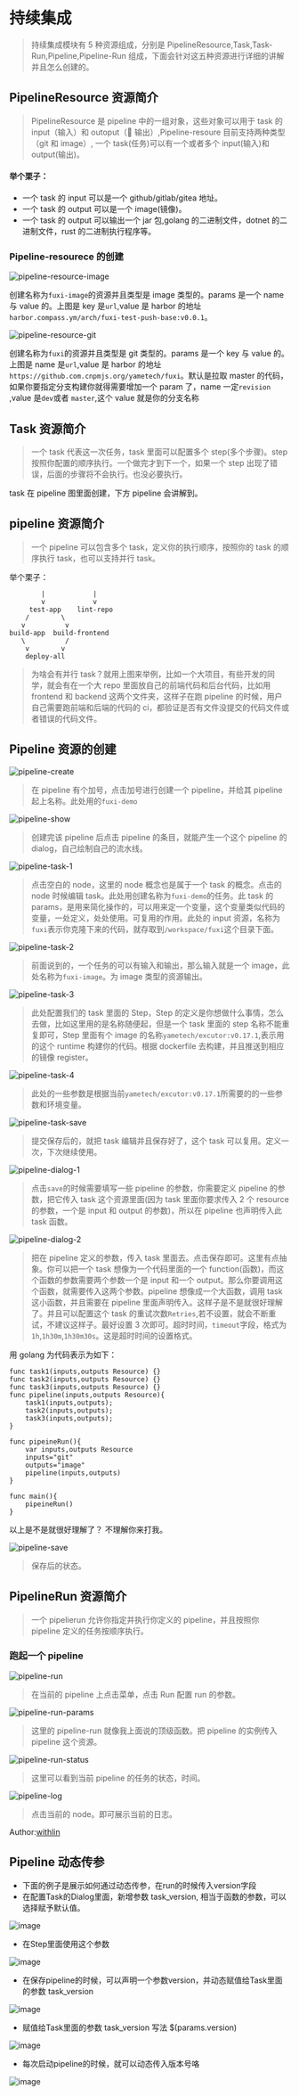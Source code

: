 # 持续集成

> 持续集成模块有 5 种资源组成，分别是 PipelineResource,Task,Task-Run,Pipeline,Pipeline-Run 组成，下面会针对这五种资源进行详细的讲解并且怎么创建的。

## PipelineResource 资源简介

> PipelineResource 是 pipeline 中的一组对象，这些对象可以用于 task 的 input（输入）和 outoput（ 输出）,Pipeline-resoure 目前支持两种类型（git 和 image）, 一个 task(任务)可以有一个或者多个 input(输入)和 output(输出)。

#### 举个栗子：

- 一个 task 的 input 可以是一个 github/gitlab/gitea 地址。
- 一个 task 的 output 可以是一个 image(镜像)。
- 一个 task 的 output 可以输出一个 jar 包,golang 的二进制文件，dotnet 的二进制文件，rust 的二进制执行程序等。

### Pipeline-resourece 的创建

![pipeline-resource-image](../ci/img/pipeline-resource/pipeline-resource-image.png)

创建名称为`fuxi-image`的资源并且类型是 image 类型的。params 是一个 name 与 value 的。上图是 key 是`url`,value 是 harbor 的地址`harbor.compass.ym/arch/fuxi-test-push-base:v0.0.1`。 <br>

![pipeline-resource-git](../ci/img/pipeline-resource/pipeline-resource-git.png)

创建名称为`fuxi`的资源并且类型是 git 类型的。params 是一个 key 与 value 的。上图是 name 是`url`,value 是 harbor 的地址`https://github.com.cnpmjs.org/yametech/fuxi`。默认是拉取 master 的代码，如果你要指定分支构建你就得需要增加一个 param 了，name 一定`revision` ,value 是`dev`或者 `master`,这个 value 就是你的分支名称<br>

## Task 资源简介

> 一个 task 代表这一次任务，task 里面可以配置多个 step(多个步骤)。step 按照你配置的顺序执行。一个做完才到下一个，如果一个 step 出现了错误，后面的步骤将不会执行。也没必要执行。

task 在 pipeline 图里面创建，下方 pipeline 会讲解到。

## pipeline 资源简介

> 一个 pipeline 可以包含多个 task，定义你的执行顺序，按照你的 task 的顺序执行 task，也可以支持并行 task。

举个栗子：

```
        |            |
        v            v
     test-app    lint-repo
    /        \
   v          v
build-app  build-frontend
   \          /
    v        v
    deploy-all

```

> 为啥会有并行 task？就用上图来举例，比如一个大项目，有些开发的同学，就会有在一个大 repo 里面放自己的前端代码和后台代码，比如用 frontend 和 backend 这两个文件夹，这样子在跑 pipeline 的时候，用户自己需要跑前端和后端的代码的 ci，都验证是否有文件没提交的代码文件或者错误的代码文件。

## Pipeline 资源的创建

![pipeline-create](../ci/img/pipeline/pipeline-create.png)

> 在 pipeline 有个加号，点击加号进行创建一个 pipeline，并给其 pipeline 起上名称。此处用的`fuxi-demo`

![pipeline-show](../ci/img/pipeline/pipeline-show.png)

> 创建完该 pipeline 后点击 pipeline 的条目，就能产生一个这个 pipeline 的 dialog，自己绘制自己的流水线。

![pipeline-task-1](../ci/img/pipeline/pipeline-task-1.png)

> 点击空白的 node，这里的 node 概念也是属于一个 task 的概念。点击的 node 时候编辑 task。此处用创建名称为`fuxi-demo`的任务。此 task 的 params，是用来简化操作的，可以用来定一个变量，这个变量类似代码的变量，一处定义，处处使用。可复用的作用。此处的 input 资源，名称为`fuxi`表示你克隆下来的代码，就存取到`/workspace/fuxi`这个目录下面。

![pipeline-task-2](../ci/img/pipeline/pipeline-task-2.png)

> 前面说到的，一个任务的可以有输入和输出，那么输入就是一个 image，此处名称为`fuxi-image`。为 image 类型的资源输出。

![pipeline-task-3](../ci/img/pipeline/pipeline-task-3.png)

> 此处配置我们的 task 里面的 Step，Step 的定义是你想做什么事情，怎么去做，比如这里用的是名称随便起，但是一个 task 里面的 step 名称不能重复即可，Step 里面有个 image 的名称`yametech/excutor:v0.17.1`,表示用的这个 runtime 构建你的代码。根据 dockerfile 去构建，并且推送到相应的镜像 register。

![pipeline-task-4](../ci/img/pipeline/pipeline-task-4.png)

> 此处的一些参数是根据当前`yametech/excutor:v0.17.1`所需要的的一些参数和环境变量。

![pipeline-task-save](../ci/img/pipeline/pipeline-task-save.png)

> 提交保存后的，就把 task 编辑并且保存好了，这个 task 可以复用。定义一次，下次继续使用。

![pipeline-dialog-1](../ci/img/pipeline/pipeline-dialog-1.png)

> 点击`save`的时候需要填写一些 pipeline 的参数，你需要定义 pipeline 的参数，把它传入 task 这个资源里面(因为 task 里面你要求传入 2 个 resource 的参数，一个是 input 和 output 的参数)，所以在 pipeline 也声明传入此 task 函数。

![pipeline-dialog-2](../ci/img/pipeline/pipeline-dialog-2.png)

> 把在 pipeline 定义的参数，传入 task 里面去。点击保存即可。这里有点抽象。你可以把一个 task 想像为一个代码里面的一个 function(函数)，而这个函数的参数需要两个参数一个是 input 和一个 output。那么你要调用这个函数，就需要传入这两个参数。pipeline 想像成一个大函数，调用 task 这小函数，并且需要在 pipeline 里面声明传入。这样子是不是就很好理解了。并且可以配置这个 task 的重试次数`Retries`,若不设置，就会不断重试，不建议这样子。最好设置 3 次即可。超时时间，`timeout`字段，格式为`1h`,`1h30m`,`1h30m30s`。这是超时时间的设置格式。

用 golang 为代码表示为如下：

```
func task1(inputs,outputs Resource) {}
func task2(inputs,outputs Resource) {}
func task3(inputs,outputs Resource) {}
func pipeline(inputs,outputs Resource){
    task1(inputs,outputs);
    task2(inputs,outputs);
    task3(inputs,outputs);
}

func pipeineRun(){
    var inputs,outputs Resource
    inputs="git"
    outputs="image"
    pipeline(inputs,outputs)
}

func main(){
    pipeineRun()
}

```

以上是不是就很好理解了？ 不理解你来打我。

![pipeline-save](../ci/img/pipeline/pipeline-save.png)

> 保存后的状态。

## PipelineRun 资源简介

> 一个 pipelierun 允许你指定并执行你定义的 pipeline，并且按照你 pipeline 定义的任务按顺序执行。

### 跑起一个 pipeline

![pipeline-run](../ci/img/pipeline/pipeline-run.png)

> 在当前的 pipeline 上点击菜单，点击 Run 配置 run 的参数。

![pipeline-run-params](../ci/img/pipeline/pipeline-run-params.png)

> 这里的 pipeline-run 就像我上面说的顶级函数。把 pipeline 的实例传入 pipeline 这个资源。

![pipeline-run-status](../ci/img/pipeline/pipeline-run-status.png)

> 这里可以看到当前 pipeline 的任务的状态，时间。

![pipeline-log](../ci/img/pipeline/pipeline-log.png)

> 点击当前的 node。即可展示当前的日志。

Author:[withlin](https://github.com/withlin)

## Pipeline 动态传参

- 下面的例子是展示如何通过动态传参，在run的时候传入version字段
- 在配置Task的Dialog里面，新增参数 task_version, 相当于函数的参数，可以选择赋予默认值。

![image](../ci/img/pipeline_params/task_add_params.png)

- 在Step里面使用这个参数

![image](../ci/img/pipeline_params/task_apply_params.png)

- 在保存pipeline的时候，可以声明一个参数version，并动态赋值给Task里面的参数 task_version

![image](../ci/img/pipeline_params/pipeline_params.png)

- 赋值给Task里面的参数 task_version  写法 $(params.version)

![image](../ci/img/pipeline_params/pipeline_apply_params.png)

- 每次启动pipeline的时候，就可以动态传入版本号咯

![image](../ci/img/pipeline_params/input_params.png)